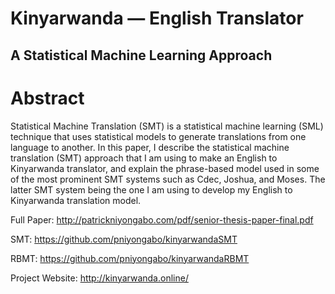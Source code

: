 # Kinyarwanda — English Translator 
## A Statistical Machine Learning Approach

# Abstract
Statistical Machine Translation (SMT) is a statistical machine learning (SML) technique that uses statistical models to generate translations from one language to another. In this paper, I describe the statistical machine translation (SMT) approach that I am using to make an English to Kinyarwanda translator, and explain the phrase-based model used in some of the most prominent SMT systems such as Cdec, Joshua, and Moses. The latter SMT system being the one I am using to develop my English to Kinyarwanda translation model.

Full Paper: http://patrickniyongabo.com/pdf/senior-thesis-paper-final.pdf

SMT: https://github.com/pniyongabo/kinyarwandaSMT

RBMT: https://github.com/pniyongabo/kinyarwandaRBMT

Project Website: http://kinyarwanda.online/
